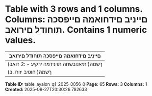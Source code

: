 # Table with 3 rows and 1 columns. Columns: םייניב םידחואמה םייפסכה תוחודל םירואב. Contains 1 numeric values.

| םייניב םידחואמה םייפסכה תוחודל םירואב |
|---|
| )ךשמה( תיאנובשחה תוינידמה ירקיע - :2 רואב |
| )ךשמה( חוטיב יזוח .ב |

**Table ID:** table_ayalon_q1_2025_0056_0
**Page:** 65
**Rows:** 3
**Columns:** 1
**Created:** 2025-08-27T20:30:29.782633
